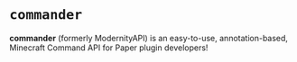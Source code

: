 # ```commander```

**commander** (formerly ModernityAPI) is an easy-to-use, annotation-based, Minecraft Command API for Paper plugin developers!